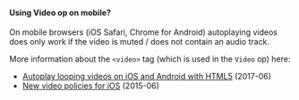 #### Using Video op on mobile?

On mobile browsers (iOS Safari, Chrome for Android) autoplaying videos does only work if the video is muted / does not contain an audio track.

More information about the `<video>` tag (which is used in the `Video` op) here:

- [Autoplay looping videos on iOS and Android with HTML5](https://blog.synq.fm/html5-video-looping-autoplay-on-ios-and-android) (2017-06)
- [New video policies for iOS](https://webkit.org/blog/6784/new-video-policies-for-ios/) (2015-06)